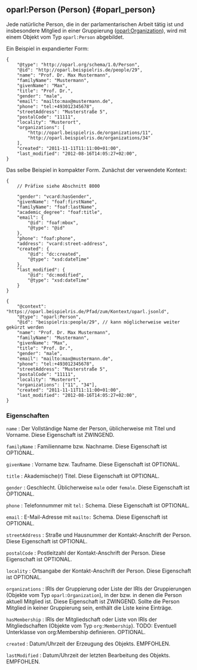 oparl:Person (Person)  {#oparl_person}
--------------------

Jede natürliche Person, die in der parlamentarischen Arbeit tätig ist
und insbesondere Mitglied in einer Gruppierung ([oparl:Organization](#oparl_organization)),
wird mit einem Objekt vom Typ `oparl:Person` abgebildet.

Ein Beispiel in expandierter Form:

~~~~~  {#person_ex1 .json}
{
    "@type": "http://oparl.org/schema/1.0/Person",
    "@id": "http://oparl.beispielris.de/people/29",
    "name": "Prof. Dr. Max Mustermann",
    "familyName": "Mustermann",
    "givenName": "Max",
    "title": "Prof. Dr.",
    "gender": "male",
    "email": "mailto:max@mustermann.de",
    "phone": "tel:+493012345678",
    "streetAddress": "Musterstraße 5",
    "postalCode": "11111",
    "locality": "Musterort",
    "organizations": [
        "http://oparl.beispielris.de/organizations/11",
        "http://oparl.beispielris.de/organizations/34"
    ],
    "created": "2011-11-11T11:11:00+01:00",
    "last_modified": "2012-08-16T14:05:27+02:00",
}
~~~~~

Das selbe Beispiel in kompakter Form. Zunächst der verwendete Kontext:

~~~~~  {#person_ex_context .json}
{
    // Präfixe siehe Abschnitt 8000

    "gender": "vcard:hasGender",
    "givenName": "foaf:firstName",
    "familyName": "foaf:lastName",
    "academic_degree": "foaf:title",
    "email": {
        "@id": "foaf:mbox",
        "@type": "@id"
    },
    "phone": "foaf:phone",
    "address": "vcard:street-address",
    "created": {
        "@id": "dc:created",
        "@type": "xsd:dateTime"
    },
    "last_modified": {
        "@id": "dc:modified",
        "@type": "xsd:dateTime"
    }
}
~~~~~

~~~~~  {#person_ex2 .json}
{
    "@context": "https://oparl.beispielris.de/Pfad/zum/Kontext/oparl.jsonld",
    "@type": "oparl:Person",
    "@id": "beispielris:people/29", // kann möglicherweise weiter gekürzt werden
    "name": "Prof. Dr. Max Mustermann",
    "familyName": "Mustermann",
    "givenName": "Max",
    "title": "Prof. Dr.",
    "gender": "male",
    "email": "mailto:max@mustermann.de",
    "phone": "tel:+493012345678",
    "streetAddress": "Musterstraße 5",
    "postalCode": "11111",
    "locality": "Musterort",
    "organizations": ["11", "34"],
    "created": "2011-11-11T11:11:00+01:00",
    "last_modified": "2012-08-16T14:05:27+02:00",
}
~~~~~
### Eigenschaften ###

`name`
:   Der Vollständige Name der Person, üblicherweise mit Titel und Vorname.
    Diese Eigenschaft ist ZWINGEND.

`familyName`
:   Familienname bzw. Nachname. Diese Eigenschaft ist OPTIONAL.

`givenName`
:   Vorname bzw. Taufname. Diese Eigenschaft ist OPTIONAL.

`title`
:   Akademische(r) Titel. Diese Eigenschaft ist OPTIONAL.

`gender`
:   Geschlecht. Üblicherweise `male` oder `female`. Diese Eigenschaft ist OPTIONAL.

`phone`
:   Telefonnummer mit `tel:` Schema. Diese Eigenschaft ist OPTIONAL.

`email`
:   E-Mail-Adresse mit `mailto:` Schema. Diese Eigenschaft ist OPTIONAL.

`streetAddress`
:   Straße und Hausnummer der Kontakt-Anschrift der Person. Diese Eigenschaft ist OPTIONAL.

`postalCode`
:   Postleitzahl der Kontakt-Anschrift der Person. Diese Eigenschaft ist OPTIONAL.

`locality`
:   Ortsangabe der Kontakt-Anschrift der Person. Diese Eigenschaft ist OPTIONAL.

`organizations`
:   IRIs der Gruppierung oder Liste der IRIs der Gruppierungen (Objekte vom Typ `oparl:Organization`), in der
    bzw. in denen die Person aktuell Mitglied ist.
    Diese Eigenschaft ist ZWINGEND. Sollte die Person Mitglied in keiner Gruppierung sein,
    enthält die Liste keine Einträge.

`hasMembership`
:   IRIs der Mitgliedschaft oder Liste von IRIs der Mitgliedschaften (Objekte vom Typ `org:Membership`). TODO: Eventuell Unterklasse von org:Membership definieren. OPTIONAL.

`created`
:   Datum/Uhrzeit der Erzeugung des Objekts. EMPFOHLEN.

`lastModified`
:   Datum/Uhrzeit der letzten Bearbeitung des Objekts. EMPFOHLEN.
